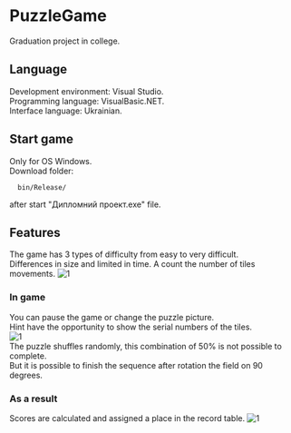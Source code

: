 # PuzzleGame
Graduation project in college. 

## Language
Development environment: Visual Studio. <br>
Programming language: VisualBasic.NET. <br>
Interface language: Ukrainian. <br>

## Start game
Only for OS Windows.<br>
Download folder:<br>
```
  bin/Release/
```
after start "Дипломний проект.exe" file.

## Features
The game has 3 types of difficulty from easy to very difficult. <br>
Differences in size and limited in time. A count the number of tiles movements.
![1](https://cloud.githubusercontent.com/assets/22005013/18248850/6e86bc1a-7383-11e6-8b0c-e7a7ad9ebc6f.png)

### In game
You can pause the game or change the puzzle picture.<br>
Hint have the opportunity to show the serial numbers of the tiles. <br>
![1](https://cloud.githubusercontent.com/assets/22005013/18248985/3dceeccc-7384-11e6-90fd-f8aefdff9645.png)
<br>The puzzle shuffles randomly, this combination of 50% is not possible to complete. <br>
But it is possible to finish the sequence after rotation the field on 90 degrees.

### As a result
Scores are calculated and assigned a place in the record table.
![1](https://cloud.githubusercontent.com/assets/22005013/18249052/a46f4346-7384-11e6-8d9d-334f6dd77f7d.png)
